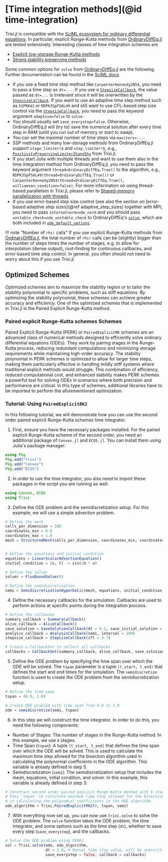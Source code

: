 # [Time integration methods](@id time-integration)

Trixi.jl is compatible with the [SciML ecosystem for ordinary differential equations](https://diffeq.sciml.ai/latest/).
In particular, explicit Runge-Kutta methods from [OrdinaryDiffEq.jl](https://github.com/SciML/OrdinaryDiffEq.jl)
are tested extensively.
Interesting classes of time integration schemes are
- [Explicit low-storage Runge-Kutta methods](https://diffeq.sciml.ai/latest/solvers/ode_solve/#Low-Storage-Methods)
- [Strong stability preserving methods](https://diffeq.sciml.ai/latest/solvers/ode_solve/#Explicit-Strong-Stability-Preserving-Runge-Kutta-Methods-for-Hyperbolic-PDEs-(Conservation-Laws))

Some common options for `solve` from [OrdinaryDiffEq.jl](https://github.com/SciML/OrdinaryDiffEq.jl)
are the following. Further documentation can be found in the
[SciML docs](https://diffeq.sciml.ai/v6.8/basics/common_solver_opts/).
- If you use a fixed time step method like `CarpenterKennedy2N54`, you need to pass
  a time step as `dt=...`. If you use a [`StepsizeCallback`](@ref), the value passed 
  as `dt=...` is irrelevant since it will be overwritten by the [`StepsizeCallback`](@ref).
  If you want to use an adaptive time step method such as `SSPRK43` or `RDPK3SpFSAL49`
  and still want to use CFL-based step size control via the [`StepsizeCallback`](@ref),
  you need to pass the keyword argument `adaptive=false` to `solve`.
- You should usually set `save_everystep=false`. Otherwise, OrdinaryDiffEq.jl will
  (try to) save the numerical solution after every time step in RAM (until you run
  out of memory or start to swap).
- You can set the maximal number of time steps via `maxiters=...`.
- SSP methods and many low-storage methods from OrdinaryDiffEq.jl support
  `stage_limiter!`s and `step_limiter!`s, e.g., [`PositivityPreservingLimiterZhangShu`](@ref)
  from Trixi.jl.
- If you start Julia with multiple threads and want to use them also in the time 
  integration method from OrdinaryDiffEq.jl, you need to pass the keyword argument
  `thread=OrdinaryDiffEq.True()` to the algorithm, e.g., 
  `RDPK3SpFSAL49(thread=OrdinaryDiffEq.True())` or 
  `CarpenterKennedy2N54(thread=OrdinaryDiffEq.True(), williamson_condition=false)`.
  For more information on using thread-based parallelism in Trixi.jl, please refer to 
  [Shared-memory parallelization with threads](@ref).
- If you use error-based step size control (see also the section on
  [error-based adaptive step sizes](@ref adaptive_step_sizes) together with MPI, you need to
  pass `internalnorm=ode_norm` and you should pass `unstable_check=ode_unstable_check` to
  OrdinaryDiffEq's [`solve`](https://docs.sciml.ai/DiffEqDocs/latest/basics/common_solver_opts/), which are both
  included in [`ode_default_options`](@ref).

!!! note "Number of `rhs!` calls"
    If you use explicit Runge-Kutta methods from [OrdinaryDiffEq.jl](https://github.com/SciML/OrdinaryDiffEq.jl),
    the total number of `rhs!` calls can be (slightly) bigger than the number of steps times the number
    of stages, e.g. to allow for interpolation (dense output), root-finding for continuous callbacks,
    and error-based time step control. In general, you often should not need to worry about this if you
    use Trixi.jl.

## Optimized Schemes

Optimized schemes aim to maximize the stability region or to tailor the stability polynomial to specific problems, such as stiff equations. By optimizing the stability polynomial, these schemes can achieve greater accuracy and efficiency. One of the optimized schemes that is implemented in Trixi.jl is the Paired Explicit Runge-Kutta method.

### Paired explicit Runge-Kutta schemes Schemes

Paired Explicit Runge-Kutta (PERK) or `PairedExplicitRK` schemes are an advanced class of numerical methods designed to efficiently solve ordinary differential equations (ODEs). They work by pairing stages in the Runge-Kutta process, reducing redundant computations and minimizing storage requirements while maintaining high-order accuracy. The stability polynomial in PERK schemes is optimized to allow for larger time steps, making them particularly effective in handling mildly stiff systems where traditional explicit methods would struggle. This combination of efficiency, reduced computational cost, and enhanced stability makes PERK schemes a powerful tool for solving ODEs in scenarios where both precision and performance are critical. In this type of schemes, additional libraries have to be imported to perform the aforementioned optimization.

### Tutorial: Using `PairedExplicitRK2`

In this following tutorial, we will demonstrate how you can use the second order paired explicit Runge-Kutta schemes time integrator.

1. First, ensure you have the necessary packages installed. For the paired explicit Runge-Kutta scheme of the second order, you need an additional package of `Convex.jl` and `ECOS.jl`. You can install them using Julia's package manager:

```julia
using Pkg
Pkg.add("Trixi")
Pkg.add("Convex")
Pkg.add("ECOS")
```

2. In order to use the time integrator, you also need to import these packages in the script you are running as well:

```julia
using Convex, ECOS
using Trixi
```

3. Define the ODE problem and the semidiscretization setup. For this example, we will use a simple advection problem.

```julia
# Define the mesh
cells_per_dimension = 100
coordinates_min = 0.0
coordinates_max = 1.0
mesh = StructuredMesh(cells_per_dimension, coordinates_min, coordinates_max)


# Define the equations and initial condition
equations = LinearScalarAdvectionEquation()
initial_condition = (x, t) -> sin(2π * x)

# Define the solver
solver = FluxBasedSolver()

# Define the semidiscretization
semi = SemidiscretizationHyperbolic(mesh, equations, initial_condition, solver)
```

4. Define the necessary callbacks for the simulation. Callbacks are used to perform actions at specific points during the integration process.

```julia
# Define the callbacks
summary_callback = SummaryCallback()
alive_callback = AliveCallback()
save_solution = SaveSolutionCallback(dt = 0.1, save_initial_solution = true, save_final_solution = true)
analysis_callback = AnalysisCallback(semi, interval = 200)
stepsize_callback = StepsizeCallback(cfl = 3.7)

# Create a CallbackSet to collect all callbacks
callbacks = CallbackSet(summary_callback, alive_callback, save_solution, analysis_callback, stepsize_callback)
```

5. Define the ODE problem by specifying the time span over which the ODE will be solved. The `tspan` parameter is a tuple `(t_start, t_end)` that defines the start and end times for the simulation. The `semidiscretize` function is used to create the ODE problem from the semidiscretization setup.

```julia
# Define the time span
tspan = (0.0, 1.0)

# Create ODE problem with time span from 0.0 to 1.0
ode = semidiscretize(semi, tspan)
```

6. In this step we will construct the time integrator. In order to do this, you need the following components:

  - Number of Stages: The number of stages in the Runge-Kutta method. In this example, we use `6` stages.
  - Time Span (`tspan`): A tuple `(t_start, t_end)` that defines the time span over which the ODE will be solved. This is used to calculate the maximum time step allowed for the bisection algorithm used in calculating the polynomial coefficients in the ODE algorithm. This variable is already defined in step 5.
  - Semidiscretization (`semi`): The semidiscretization setup that includes the mesh, equations, initial condition, and solver. In this example, this variable is already defined in step 3.

```julia
# Construct second order paired explicit Runge-Kutta method with 6 stages for given simulation setup.
# Pass `tspan` to calculate maximum time step allowed for the bisection algorithm used 
# in calculating the polynomial coefficients in the ODE algorithm.
ode_algorithm = Trixi.PairedExplicitRK2(6, tspan, semi)
```

7. With everything now set up, you can now use `Trixi.solve` to solve the ODE problem. The `solve` function takes the ODE problem, the time integrator, and some options such as the time step (`dt`), whether to save every step (`save_everystep`), and the callbacks.

```julia
# Solve the ODE problem using PERK2
sol = Trixi.solve(ode, ode_algorithm,
                  dt = 1.0, # Manual time step value, will be overwritten by the stepsize_callback when it is specified.
                  save_everystep = false, callback = callbacks)
```